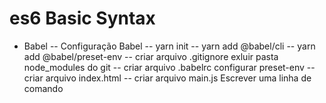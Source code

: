 # es6 Basic Syntax

- Babel
-- Configuração Babel
-- yarn init
-- yarn add @babel/cli
-- yarn add @babel/preset-env
-- criar arquivo .gitignore exluir pasta node_modules do git
-- criar arquivo .babelrc configurar preset-env
-- criar arquivo index.html
-- criar arquivo main.js Escrever uma linha de comando 



